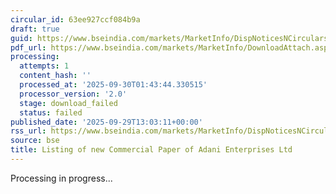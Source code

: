 ```yaml
---
circular_id: 63ee927ccf084b9a
draft: true
guid: https://www.bseindia.com/markets/MarketInfo/DispNoticesNCirculars.aspx?Noticeid={CAD8C2DE-8F86-455B-B541-DE92734BAA15}&noticeno=20250929-59&dt=09/29/2025&icount=59&totcount=87&flag=0
pdf_url: https://www.bseindia.com/markets/MarketInfo/DownloadAttach.aspx?id=20250929-59&attachedId=
processing:
  attempts: 1
  content_hash: ''
  processed_at: '2025-09-30T01:43:44.330515'
  processor_version: '2.0'
  stage: download_failed
  status: failed
published_date: '2025-09-29T13:03:11+00:00'
rss_url: https://www.bseindia.com/markets/MarketInfo/DispNoticesNCirculars.aspx?Noticeid={CAD8C2DE-8F86-455B-B541-DE92734BAA15}&noticeno=20250929-59&dt=09/29/2025&icount=59&totcount=87&flag=0
source: bse
title: Listing of new Commercial Paper of Adani Enterprises Ltd
---
```


Processing in progress...